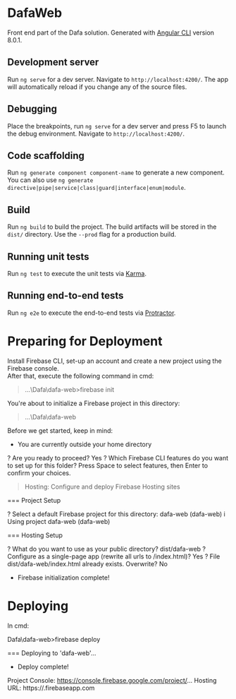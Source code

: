 # DafaWeb

Front end part of the Dafa solution. Generated with [Angular CLI](https://github.com/angular/angular-cli) version 8.0.1.

## Development server

Run `ng serve` for a dev server. Navigate to `http://localhost:4200/`. The app will automatically reload if you change any of the source files.

## Debugging

Place the breakpoints, run `ng serve` for a dev server and press F5 to launch the debug environment. Navigate to `http://localhost:4200/`.

## Code scaffolding

Run `ng generate component component-name` to generate a new component. You can also use `ng generate directive|pipe|service|class|guard|interface|enum|module`.

## Build

Run `ng build` to build the project. The build artifacts will be stored in the `dist/` directory. Use the `--prod` flag for a production build.

## Running unit tests

Run `ng test` to execute the unit tests via [Karma](https://karma-runner.github.io).

## Running end-to-end tests

Run `ng e2e` to execute the end-to-end tests via [Protractor](http://www.protractortest.org/).

# Preparing for Deployment

Install Firebase CLI, set-up an account and create a new project using the Firebase console.<br/>
After that, execute the following command in cmd:

> ...\Dafa\dafa-web>firebase init

You're about to initialize a Firebase project in this directory:

> ...\Dafa\dafa-web

Before we get started, keep in mind:

- You are currently outside your home directory

? Are you ready to proceed? Yes
? Which Firebase CLI features do you want to set up for this folder? Press Space to select features, then Enter to confirm your choices.

> Hosting: Configure and deploy Firebase Hosting sites

=== Project Setup

? Select a default Firebase project for this directory: dafa-web (dafa-web)
i Using project dafa-web (dafa-web)

=== Hosting Setup

? What do you want to use as your public directory? dist/dafa-web
? Configure as a single-page app (rewrite all urls to /index.html)? Yes
? File dist/dafa-web/index.html already exists. Overwrite? No

- Firebase initialization complete!

# Deploying

In cmd:

Dafa\dafa-web>firebase deploy

=== Deploying to 'dafa-web'...

- Deploy complete!

Project Console: https://console.firebase.google.com/project/...
Hosting URL: https://<project-name>.firebaseapp.com
